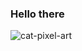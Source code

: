### Hello there

![cat-pixel-art](https://user-images.githubusercontent.com/25478207/177013725-ed7189f9-0bd5-40cb-9f55-11128d41f0b5.gif)


<!--
**Permitted/Permitted** is a ✨ _special_ ✨ repository because its `README.md` (this file) appears on your GitHub profile.

Here are some ideas to get you started:

- 🔭 I’m currently working on ...
- 🌱 I’m currently learning ...
- 👯 I’m looking to collaborate on ...
- 🤔 I’m looking for help with ...
- 💬 Ask me about ...
- 📫 How to reach me: ...
- 😄 Pronouns: ...
- ⚡ Fun fact: ...
-->
